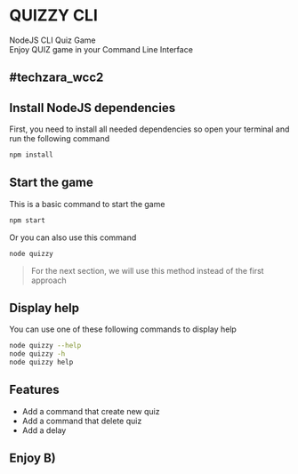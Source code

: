 # QUIZZY CLI

NodeJS CLI Quiz Game<br>
Enjoy QUIZ game in your Command Line Interface

## #techzara_wcc2

## Install NodeJS dependencies
First, you need to install all needed dependencies so open your terminal and run the following command
```bash
npm install
```

## Start the game
This is a basic command to start the game
```bash
npm start
```
Or you can also use this command
```bash
node quizzy
```
> For the next section, we will use this method instead of the first approach

## Display help
You can use one of these following commands to display help
```bash
node quizzy --help
node quizzy -h
node quizzy help
```

## Features
- Add a command that create new quiz
- Add a command that delete quiz
- Add a delay

## Enjoy B)